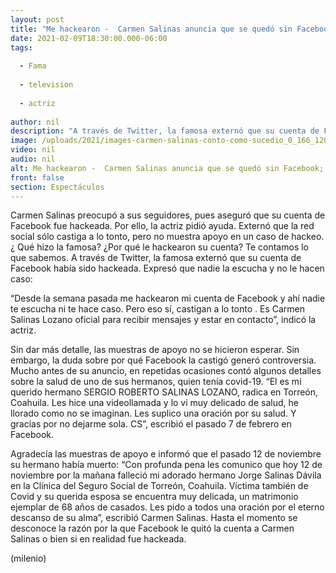 ```yaml
---
layout: post
title: "Me hackearon -  Carmen Salinas anuncia que se quedó sin Facebook; pide ayuda"
date: 2021-02-09T18:30:00.000-06:00
tags:
  
  - Fama
  
  - television
  
  - actriz
  
author: nil
description: "A través de Twitter, la famosa externó que su cuenta de Facebook había sido hackeada. Expresó que nadie la escucha y que no le hacen caso. "
image: /uploads/2021/images-carmen-salinas-conto-como-sucedio_0_166_1200_746.jpg
video: nil
audio: nil
alt: Me hackearon -  Carmen Salinas anuncia que se quedó sin Facebook; pide ayuda
front: false
section: Espectáculos
---
```


Carmen Salinas preocupó a sus seguidores, pues aseguró que su cuenta de Facebook fue hackeada. Por ello, la actriz pidió ayuda. Externó que la red social sólo castiga a lo tonto, pero no muestra apoyo en un caso de hackeo. ¿ Qué hizo la famosa? ¿Por qué le hackearon su cuenta? Te contamos lo que sabemos.
A través de Twitter, la famosa externó que su cuenta de Facebook había sido hackeada. Expresó que nadie la escucha y no le hacen caso: 

“Desde la semana pasada me hackearon mi cuenta de Facebook y ahí nadie te escucha ni te hace caso. Pero eso sí, castigan a lo tonto . Es Carmen Salinas Lozano oficial para recibir mensajes y estar en contacto”, indicó la actriz. 

Sin dar más detalle, las muestras de apoyo no se hicieron esperar. Sin embargo, la duda sobre por qué Facebook la castigó generó controversia. Mucho antes de su anuncio, en repetidas ocasiones contó algunos detalles sobre la salud de uno de sus hermanos, quien tenía covid-19. 
“El es mi querido hermano SERGIO ROBERTO SALINAS LOZANO, radica en Torreón, Coahuila. Les hice una videollamada y lo vi muy delicado de salud, he llorado como no se imaginan. Les suplico una oración por su salud. Y gracias por no dejarme sola. CS”, escribió el pasado 7 de febrero en Facebook. 

Agradecía las muestras de apoyo e informó que el pasado 12 de noviembre su hermano había muerto: 
“Con profunda pena les comunico que hoy 12 de noviembre por la mañana falleció mi adorado hermano Jorge Salinas Dávila en la Clínica del Seguro Social de Torreón, Coahuila. Víctima también de Covid y su querida esposa se encuentra muy delicada, un matrimonio ejemplar de 68 años de casados. Les pido a todos una oración por el eterno descanso de su alma”, escribió Carmen Salinas.
Hasta el momento se desconoce la razón por la que Facebook le quitó la cuenta a Carmen Salinas o bien si en realidad fue hackeada. 

(milenio)

